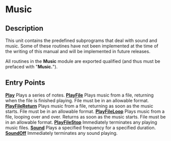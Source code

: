 
# Music

## Description
This unit contains the predefined subprograms that deal with sound and music. Some of these routines have not been implemented at the time of the writing of this manual and will be implemented in future releases.

All routines in the **Music** module are exported qualified (and thus must be prefaced with "**Music.**").


## Entry Points

[**Play**](music_play.html)   Plays a series of notes.
[**PlayFile**](music_playfile.html)   Plays music from a file, returning when the file is finished playing. File must be in an allowable format.
[**PlayFileReturn**](music_playfilereturn.html)   Plays music from a file, returning as soon as the music starts. File must be in an allowable format.
[**PlayFileLoop**](music_playfileloop.html)   Plays music from a file, looping over and over. Returns as soon as the music starts. File must be in an allowable format.
[**PlayFileStop**](music_playfilestop.html)   Immediately terminates any playing music files. 
[**Sound**](music_sound.html)   Plays a specified frequency for a specified duration.
[**SoundOff**](music_soundoff.html)   Immediately terminates any sound playing.
